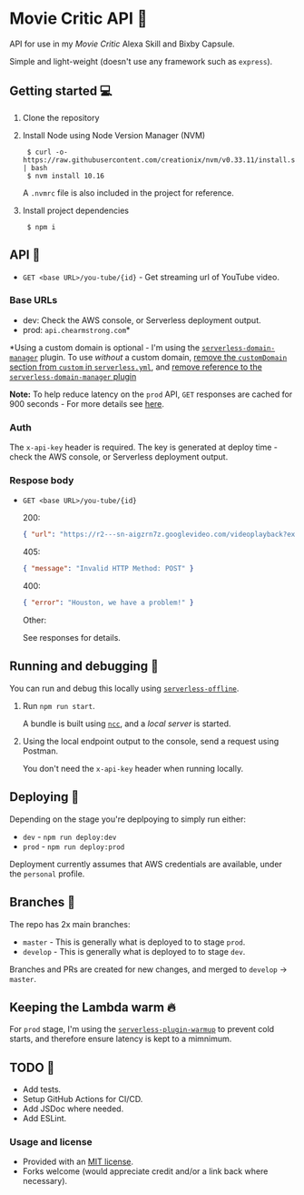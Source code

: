 # Movie Critic API 👾

API for use in my _Movie Critic_ Alexa Skill and Bixby Capsule.

Simple and light-weight (doesn't use any framework such as `express`).

## Getting started 💻

1. Clone the repository
2. Install Node using Node Version Manager (NVM)

        $ curl -o- https://raw.githubusercontent.com/creationix/nvm/v0.33.11/install.sh | bash
        $ nvm install 10.16

    A `.nvmrc` file is also included in the project for reference.

3. Install project dependencies

        $ npm i

## API 🦄

- `GET <base URL>/you-tube/{id}` - Get streaming url of YouTube video.

### Base URLs

- dev: Check the AWS console, or Serverless deployment output.
- prod: `api.chearmstrong.com`*

*Using a custom domain is optional - I'm using the [`serverless-domain-manager`](https://github.com/amplify-education/serverless-domain-manager) plugin. To use _without_ a custom domain, [remove the `customDomain` section from `custom` in `serverless.yml`](serverless.yml#L24), and [remove reference to the  `serverless-domain-manager` plugin](serverless.yml#L81)

**Note:** To help reduce latency on the `prod` API, `GET` responses are cached for 900 seconds -  For more details see [here](https://docs.aws.amazon.com/apigateway/latest/developerguide/api-gateway-caching.html).

### Auth

The `x-api-key` header is required. The key is generated at deploy time - check the AWS console, or Serverless deployment output.

### Respose body

- `GET <base URL>/you-tube/{id}`

  200:

  ```JSON
  { "url": "https://r2---sn-aigzrn7z.googlevideo.com/videoplayback?expire=1571883996&ei=fLewXZGDCZSMmLAP2uqx4Ak&ip=63.32.98.245&id=o-ANDQT0ZaibNBoRuzn-RgXsofkAjfGqxFvlK_CBXTupAd&itag=22&source=youtube&requiressl=yes&mm=31%2C26&mn=sn-aigzrn7z%2Csn-4g5ednld&ms=au%2Conr&mv=u&mvi=1&pl=23&mime=video%2Fmp4&ratebypass=yes&dur=938.689&lmt=1571650637212374&mt=1571861599&fvip=2&fexp=23842630&c=WEB&txp=3535432&sparams=expire%2Cei%2Cip%2Cid%2Citag%2Csource%2Crequiressl%2Cmime%2Cratebypass%2Cdur%2Clmt&sig=ALgxI2wwRQIhAOdLRt8-B7YlZqgqTPGTDb6ei6p3cOhp5dcvm0R5HwzDAiAsmiwLZRit1FVoZaqaKvl-4OX-weQZHyzAWs_y3htrGw%3D%3D&lsparams=mm%2Cmn%2Cms%2Cmv%2Cmvi%2Cpl&lsig=AHylml4wRQIhAOOfsRDlVsr8NHhXL92oIKF_rw4PUDKcWOUXuG-PRu_UAiB3rsYNLGFP15V2FAWnxYA9D45ULcYjhM6tlvSGheZ_ag%3D%3D" }
  ```

  405:

  ```JSON
  { "message": "Invalid HTTP Method: POST" }
  ```

  400:

  ```JSON
  { "error": "Houston, we have a problem!" }
  ```

  Other:

  See responses for details.

## Running and debugging 🐛

You can run and debug this locally using [`serverless-offline`](https://github.com/dherault/serverless-offline).

1. Run `npm run start`.

    A bundle is built using [`ncc`](https://github.com/zeit/ncc), and a _local server_ is started.

2. Using the local endpoint output to the console, send a request using Postman.

    You don't need the `x-api-key` header when running locally.

## Deploying 🤖

Depending on the stage you're deplpoying to simply run either:

- `dev` - `npm run deploy:dev`
- `prod` - `npm run deploy:prod`

Deployment currently assumes that AWS credentials are available, under the `personal` profile.

## Branches 🌳

The repo has 2x main branches:

- `master` - This is generally what is deployed to to stage `prod`.
- `develop` - This is generally what is deployed to to stage `dev`.

Branches and PRs are created for new changes, and merged to `develop` -> `master`.

## Keeping the Lambda warm 🔥

For `prod` stage, I'm using the [`serverless-plugin-warmup`](https://github.com/FidelLimited/serverless-plugin-warmup) to prevent cold starts, and therefore ensure latency is kept to a mimnimum.

## TODO 📝

- Add tests.
- Setup GitHub Actions for CI/CD.
- Add JSDoc where needed.
- Add ESLint.

### Usage and license

- Provided with an [MIT license](LICENSE.md).
- Forks welcome (would appreciate credit and/or a link back where necessary).
